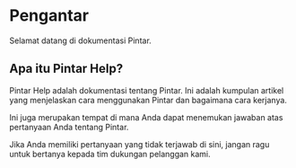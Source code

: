 # Pengantar

Selamat datang di dokumentasi Pintar.

## Apa itu Pintar Help?

Pintar Help adalah dokumentasi tentang Pintar. Ini adalah kumpulan artikel yang menjelaskan cara menggunakan Pintar dan bagaimana cara kerjanya.

Ini juga merupakan tempat di mana Anda dapat menemukan jawaban atas pertanyaan Anda tentang Pintar.

Jika Anda memiliki pertanyaan yang tidak terjawab di sini, jangan ragu untuk bertanya kepada tim dukungan pelanggan kami.
